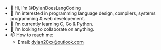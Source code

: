 - 👋 Hi, I’m @DylanDoesLangCoding
- 👀 I’m interested in programming language design, compilers, systems programming & web developement.
- 🌱 I’m currently learning C, Go & Python.
- 💞️ I’m looking to collaborate on anything.
- 📫 How to reach me: 
  - Email: dylan20xx@outlook.com

<!---
DylanDoesLangCoding/DylanDoesLangCoding is a ✨ special ✨ repository because its `README.md` (this file) appears on your GitHub profile.
You can click the Preview link to take a look at your changes.
--->
